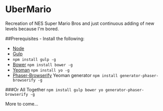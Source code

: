# UberMario
Recreation of NES Super Mario Bros and just continuous adding of new levels because I'm bored.

##Prerequisites - Install the following:
* [Node](https://nodejs.org/en/)
* [Gulp]() 
*   `npm install gulp -g`
* [Bower](http://bower.io/) `npm install bower -g`
* [Yeoman](http://yeoman.io/) `npm install yo -g` 
* [Phaser-Browserify](https://www.npmjs.com/package/generator-phaser-browserify) Yeoman generator `npm install generator-phaser-browserify -g`

###Or All Together
`npm install gulp bower yo generator-phaser-browserify -g`

More to come...

